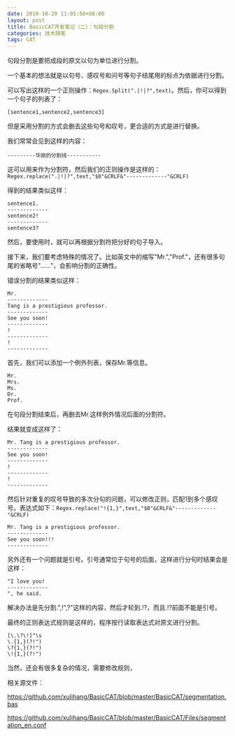 ```yaml
---
date: 2018-10-20 11:05:50+08:00
layout: post
title: BasicCAT开发笔记（二）：句段分割
categories: 技术随笔
tags: CAT
---
```


句段分割是要把成段的原文以句为单位进行分割。

一个基本的想法就是以句号、感叹号和问号等句子结尾用的标点为依据进行分割。

可以写出这样的一个正则操作：`Regex.Split(".|!|?",text)`。然后，你可以得到一个句子的列表了：

```
[sentence1,sentence2,sentence3]
```

但是采用分割的方式会删去这些句号和叹号，更合适的方式是进行替换。

我们常常会见到这样的内容：

```
---------华丽的分割线-----------
```

这可以用来作为分割符。然后我们的正则操作是这样的：`Regex.replace(".|!|?",text,"$0"&CRLF&"-------------"&CRLF)`

得到的结果类似这样：

```
sentence1.
-------------
sentence2!
-------------
sentence3?
```

然后，要使用时，就可以再根据分割符把分好的句子导入。

接下来，我们要考虑特殊的情况了。比如英文中的缩写"Mr.","Prof."，还有很多句尾的省略号"……"，会影响分割的正确性。

错误分割的结果类似这样：

```
Mr.
-------------
Tang is a prestigious professor.
-------------
See you soon!
-------------
!
-------------
!
-------------
```

首先，我们可以添加一个例外列表，保存Mr.等信息。

```
Mr.
Mrs.
Ms.
Dr.
Prof.
```

在句段分割结束后，再删去Mr.这样例外情况后面的分割符。

结果就变成这样了：


```
Mr. Tang is a prestigious professor.
-------------
See you soon!
-------------
!
-------------
!
-------------
```

然后针对重复的叹号导致的多次分句的问题，可以修改正则，匹配1到多个感叹号。表达式如下：`Regex.replace("!{1,}",text,"$0"&CRLF&"-------------"&CRLF)`

```
Mr. Tang is a prestigious professor.
-------------
See you soon!!!
-------------
```

另外还有一个问题就是引号。引号通常位于句号的后面，这样进行分句时结果会是这样：

```
"I love you!
-------------
", he said.
```

解决办法是先分割.",!",?"这样的内容，然后才轮到.!?，而且.!?前面不能是引号。

最终的正则表达式规则是这样的，程序按行读取表达式对原文进行分割。

```
[\.\?\!]"\s
\.{1,}(?!")
\?{1,}(?!")
\!{1,}(?!")
```

当然，还会有很多复杂的情况，需要修改规则，

相关源文件：

<https://github.com/xulihang/BasicCAT/blob/master/BasicCAT/segmentation.bas>

<https://github.com/xulihang/BasicCAT/blob/master/BasicCAT/Files/segmentation_en.conf>

